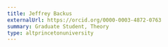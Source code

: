 ```yaml
---
title: Jeffrey Backus
externalUrl: https://orcid.org/0000-0003-4872-0763
summary: Graduate Student, Theory
type: altprincetonuniversity
---
```

